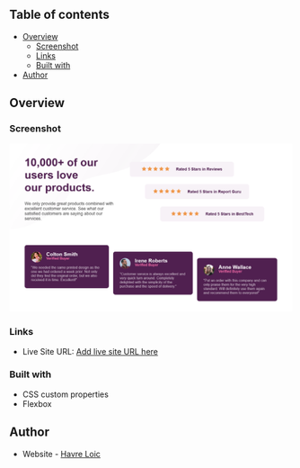 ## Table of contents

- [Overview](#overview)
  - [Screenshot](#screenshot)
  - [Links](#links)
  - [Built with](#built-with)
- [Author](#author)

## Overview

### Screenshot

![screenshot](./images/social-proof.png)

### Links

- Live Site URL: [Add live site URL here](https://havreloic.github.io/Multi-breakpoint-social-proof-section/)

### Built with

- CSS custom properties
- Flexbox

## Author

- Website - [Havre Loic](https://havreloic.netlify.app/)
